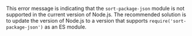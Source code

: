 This error message is indicating that the `sort-package-json` module is not supported in the current version of Node.js. The recommended solution is to update the version of Node.js to a version that supports `require('sort-package-json')` as an ES module.
